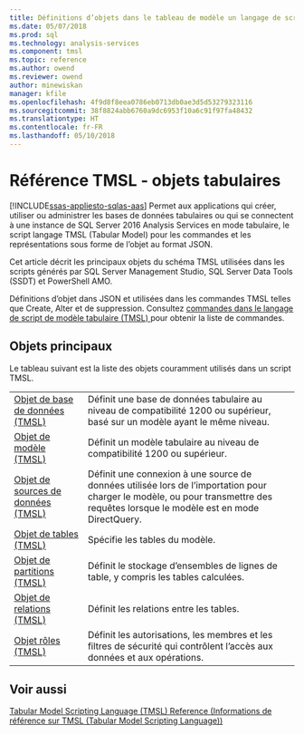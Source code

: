 ```yaml
---
title: Définitions d’objets dans le tableau de modèle un langage de script (TMSL) | Documents Microsoft
ms.date: 05/07/2018
ms.prod: sql
ms.technology: analysis-services
ms.component: tmsl
ms.topic: reference
ms.author: owend
ms.reviewer: owend
author: minewiskan
manager: kfile
ms.openlocfilehash: 4f9d8f8eea0786eb0713db0ae3d5d53279323116
ms.sourcegitcommit: 38f8824abb6760a9dc6953f10a6c91f97fa48432
ms.translationtype: HT
ms.contentlocale: fr-FR
ms.lasthandoff: 05/10/2018
---
```

# <a name="tmsl-reference---tabular-objects"></a>Référence TMSL - objets tabulaires
[!INCLUDE[ssas-appliesto-sqlas-aas](../../includes/ssas-appliesto-sqlas-aas.md)]
  Permet aux applications qui créer, utiliser ou administrer les bases de données tabulaires ou qui se connectent à une instance de SQL Server 2016 Analysis Services en mode tabulaire, le script langage TMSL (Tabular Model) pour les commandes et les représentations sous forme de l’objet au format JSON.  
  
 Cet article décrit les principaux objets du schéma TMSL utilisées dans les scripts générés par SQL Server Management Studio, SQL Server Data Tools (SSDT) et PowerShell AMO.  
  
 Définitions d’objet dans JSON et utilisées dans les commandes TMSL telles que Create, Alter et de suppression. Consultez [commandes dans le langage de script de modèle tabulaire &#40;TMSL&#41; ](../../analysis-services/tabular-models-scripting-language-commands/tmsl-reference-commands.md) pour obtenir la liste de commandes.  
  
## <a name="main-objects"></a>Objets principaux  
 Le tableau suivant est la liste des objets couramment utilisés dans un script TMSL.  
  
|||  
|-|-|  
|[Objet de base de données &#40;TMSL&#41;](../../analysis-services/tabular-models-scripting-language-objects/database-object-tmsl.md)|Définit une base de données tabulaire au niveau de compatibilité 1200 ou supérieur, basé sur un modèle ayant le même niveau.|  
|[Objet de modèle &#40;TMSL&#41;](../../analysis-services/tabular-models-scripting-language-objects/model-object-tmsl.md)|Définit un modèle tabulaire au niveau de compatibilité 1200 ou supérieur.|  
|[Objet de sources de données &#40;TMSL&#41;](../../analysis-services/tabular-models-scripting-language-objects/datasources-object-tmsl.md)|Définit une connexion à une source de données utilisée lors de l’importation pour charger le modèle, ou pour transmettre des requêtes lorsque le modèle est en mode DirectQuery.|  
|[Objet de tables &#40;TMSL&#41;](../../analysis-services/tabular-models-scripting-language-objects/tables-object-tmsl.md)|Spécifie les tables du modèle.|  
|[Objet de partitions &#40;TMSL&#41;](../../analysis-services/tabular-models-scripting-language-objects/partitions-object-tmsl.md)|Définit le stockage d’ensembles de lignes de table, y compris les tables calculées.|  
|[Objet de relations &#40;TMSL&#41;](../../analysis-services/tabular-models-scripting-language-objects/relationships-object-tmsl.md)|Définit les relations entre les tables.|  
|[Objet rôles &#40;TMSL&#41;](../../analysis-services/tabular-models-scripting-language-objects/roles-object-tmsl.md)|Définit les autorisations, les membres et les filtres de sécurité qui contrôlent l’accès aux données et aux opérations.|  
  
## <a name="see-also"></a>Voir aussi  
 [Tabular Model Scripting Language &#40;TMSL&#41; Reference (Informations de référence sur TMSL &#40;Tabular Model Scripting Language&#41;)](../../analysis-services/tabular-model-scripting-language-tmsl-reference.md)  
  
  
